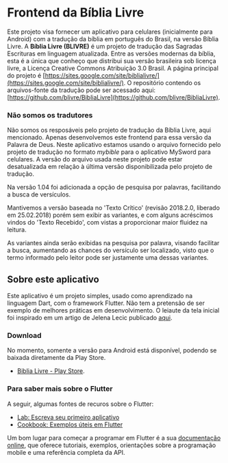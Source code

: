 # Frontend da Bíblia Livre

Este projeto visa fornecer um aplicativo para celulares (inicialmente para Android) com a tradução da bíblia em português do Brasil, na versão Bíblia Livre. A **Bíblia Livre (BLIVRE)**  é um projeto de tradução das Sagradas Escrituras em linguagem atualizada. Entre as versões modernas da bíblia, esta é a única que conheço que distribui sua versão brasileira sob licença livre, a Licença Creative Commons Atribuição 3.0 Brasil. A página principal do projeto é  [https://sites.google.com/site/biblialivre/](https://sites.google.com/site/biblialivre/). O repositório contendo os arquivos-fonte da tradução pode ser acessado aqui: [https://github.com/blivre/BibliaLivre](https://github.com/blivre/BibliaLivre).


### Não somos os tradutores

Não somos os resposáveis pelo projeto de tradução da Bíblia Livre, aqui mencionado. Apenas desenvolvemos este frontend para essa versão da Palavra de Deus. Neste aplicativo estamos usando o arquivo fornecido pelo projeto de tradução no formato *mybible* para o aplicativo MySword para celulares. A versão do arquivo usada neste projeto pode estar desatualizada em relação à última versão disponibilizada pelo projeto de tradução.

Na versão 1.04 foi adicionada a opção de pesquisa por palavras, facilitando a busca de versículos. 

Mantivemos a versão baseada no 'Texto Crítico' (revisão 2018.2.0, liberado em 25.02.2018) porém sem exibir as variantes, e com alguns acréscimos vindos do 'Texto Recebido', com vistas a proporcionar maior fluidez na leitura.

As variantes ainda serão exibidas na pesquisa por palavra, visando facilitar a busca, aumentando as chances do versículo ser localizado, visto que o termo informado pelo leitor pode ser justamente uma dessas variantes. 


## Sobre este aplicativo

Este aplicativo é um projeto simples, usado como aprendizado na linguagem Dart, com o framework Flutter. Não tem a pretensão de ser exemplo de melhores práticas em desenvolvimento. O leiaute da tela inicial foi inspirado em um artigo de Jelena Lecic publicado [aqui](https://medium.com/@jelenaaa.lecic/complex-layout-in-flutter-example-8c50e81d5aa9).

### Download

No momento, somente a versão para Android está disponível, podendo se baixada diretamente da Play Store.
- [Biblia Livre - Play Store](https://play.google.com/store/apps/details?id=dev.izaias.freebible).

### Para saber mais sobre o Flutter

A seguir, algumas fontes de recuros sobre o Flutter:

- [Lab: Escreva seu primeiro aplicativo](https://flutter.dev/docs/get-started/codelab)
- [Cookbook: Exemplos úteis em Flutter](https://flutter.dev/docs/cookbook)

Um bom lugar para começar a programar em Flutter é a sua [documentação online](https://flutter.dev/docs), que oferece tutoriais, exemplos, orientações sobre a programação mobile e uma referência completa da API.
